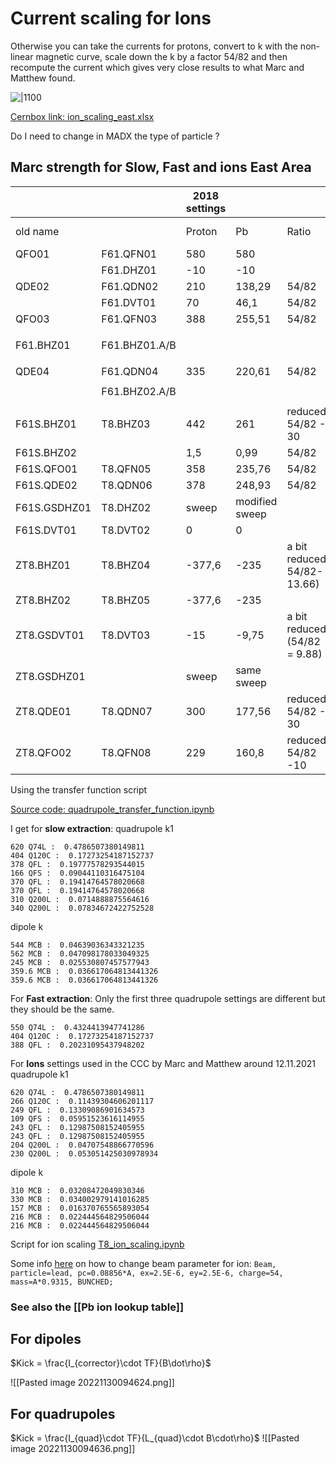 # Current scaling for Ions

Otherwise you can take the currents for protons, convert to k with the non-linear magnetic curve, scale down the k by a factor 54/82 and then recompute the current which gives very close results to what Marc and Matthew found.

![|1100](https://codimd.web.cern.ch/uploads/upload_5619938e20ef9b23cde7a035f030ba02.png)

[Cernbox link: ion_scaling_east.xlsx](https://cernbox.cern.ch/index.php/s/iIHyDnR9Aeovgnr)

Do I need to change in MADX the type of particle ?

## Marc strength for Slow, Fast and ions East Area


|              |               | 2018 settings |                |                              | 2021 settings |             |         |
| ------------ | ------------- | ------------- | -------------- | ---------------------------- | ------------- | ----------- | ------- |
| old name     |               | Proton        | Pb             | Ratio                        | T8 SE         | T8 FE       | T8 ions |
| QFO01        | F61.QFN01     | 580           | 580            |                              | 620           | 550         | 620     |
|              | F61.DHZ01     | -10           | -10            |                              | 0             | 0           |         |
| QDE02        | F61.QDN02     | 210           | 138,29         | 54/82                        | 404           | 404         | 264,6   |
|              | F61.DVT01     | 70            | 46,1           | 54/82                        | 0             | 0           |         |
| QFO03        | F61.QFN03     | 388           | 255,51         | 54/82                        | 378           | 388         | 243,7   |
|              |               |               |                |                              |               |             |         |
| F61.BHZ01    | F61.BHZ01.A/B |               |                |                              | 544           | -540 (dump) |         |
|              |               |               |                |                              |               |             |         |
| QDE04        | F61.QDN04     | 335           | 220,61         | 54/82                        | 166           |             | 109,1   |
|              |               |               |                |                              |               |             |         |
|              | F61.BHZ02.A/B |               |                |                              | 562           |             |         |
|              |               |               |                |                              |               |             |         |
| F61S.BHZ01   | T8.BHZ03      | 442           | 261            | reduced 54/82 - 30           | 245           |             | 161,3   |
| F61S.BHZ02   |               | 1,5           | 0,99           | 54/82                        |               |             |         |
| F61S.QFO01   | T8.QFN05      | 358           | 235,76         | 54/82                        | 370           |             | 239,2   |
| F61S.QDE02   | T8.QDN06      | 378           | 248,93         | 54/82                        | 370           |             | 239,2   |
| F61S.GSDHZ01 | T8.DHZ02      | sweep         | modified sweep |                              | 127           |             | 83,82   |
| F61S.DVT01   | T8.DVT02      | 0             | 0              |                              | -17           |             | -11,22  |
| ZT8.BHZ01    | T8.BHZ04      | -377,6        | -235           | a bit reduced 54/82-13.66)   | 359,6         |             | 232     |
| ZT8.BHZ02    | T8.BHZ05      | -377,6        | -235           |                              | 359,6         |             | 232     |
| ZT8.GSDVT01  | T8.DVT03      | -15           | -9,75          | a bit reduced (54/82 = 9.88) | 5             |             | 3,3     |
| ZT8.GSDHZ01  |               | sweep         | same sweep     |                              | -30 ?         |             | -45     |
| ZT8.QDE01    | T8.QDN07      | 300           | 177,56         | reduced 54/82 - 30           | 310           |             | 204     |
| ZT8.QFO02    | T8.QFN08      | 229           | 160,8          | reduced 54/82 -10            | 340           |             | 223,7   |

Using the transfer function script

[Source code: quadrupole_transfer_function.ipynb](https://gitlab.cern.ch/eljohnso/acc-models-tls-eliott-fork/-/blob/EliottBranch/ps_extraction/east-fast-extraction/quadrupole_scan/quadrupole_transfer_function.ipynb)

I get for **slow extraction**:
quadrupole k1
```
620 Q74L :  0.4786507380149811
404 Q120C :  0.17273254187152737
378 QFL :  0.19777578293544015
166 QFS :  0.09044110316475104
370 QFL :  0.19414764578020668
370 QFL :  0.19414764578020668
310 Q200L :  0.0714888875564616
340 Q200L :  0.07834672422752528
```
dipole k 
```
544 MCB :  0.04639036343321235
562 MCB :  0.047098178033049325
245 MCB :  0.025530807457577943
359.6 MCB :  0.036617064813441326
359.6 MCB :  0.036617064813441326
```

For **Fast extraction**:
Only the first three quadrupole settings are different but they should be the same.
```
550 Q74L :  0.4324413947741286
404 Q120C :  0.17273254187152737
388 QFL :  0.20231095437948202
```

For **Ions** settings used in the CCC by Marc and Matthew around 12.11.2021
quadrupole k1
```
620 Q74L :  0.4786507380149811
266 Q120C :  0.11439304606201117
249 QFL :  0.13309086901634573
109 QFS :  0.05951523616114955
243 QFL :  0.12987508152405955
243 QFL :  0.12987508152405955
204 Q200L :  0.04707548866770596
230 Q200L :  0.053051425030978934
```
dipole k 
```
310 MCB :  0.03208472049830346
330 MCB :  0.034002979141016285
157 MCB :  0.016370765565893054
216 MCB :  0.022444564829506044
216 MCB :  0.022444564829506044
```

Script for ion scaling
[T8_ion_scaling.ipynb](https://gitlab.cern.ch/eljohnso/acc-models-tls-eliott-fork/-/blob/EliottBranch/ps_extraction/f61t8/T8_ion_scaling.ipynb)

Some info [here](https://gitlab.cern.ch/search?search=+PARTICLE%3Dlead&nav_source=navbar&project_id=126483&search_code=true&repository_ref=2021) on how to change beam parameter for ion: `Beam, particle=lead, pc=0.08856*A, ex=2.5E-6, ey=2.5E-6, charge=54, mass=A*0.9315, BUNCHED;`

### See also the [[Pb ion lookup table]]

## For dipoles

$Kick = \frac{I_{corrector}\cdot TF}{B\dot\rho}$


![[Pasted image 20221130094624.png]]

## For quadrupoles

$Kick = \frac{I_{quad}\cdot TF}{L_{quad}\cdot B\cdot\rho}$
![[Pasted image 20221130094636.png]]
